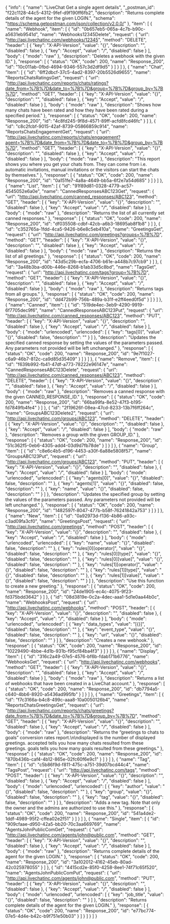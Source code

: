 {
  "info": {
    "name": "LiveChat Get a single agent details",
    "_postman_id": "f22c1128-44c5-4312-9fef-d9f190ff6fb2",
    "description": "Returns complete details of the agent for the given LOGIN.",
    "schema": "https://schema.getpostman.com/json/collection/v2.0.0/"
  },
  "item": [
    {
      "name": "Webhook",
      "item": [
        {
          "id": "0b657eb5-065a-4c7b-b90c-a5631eb9541d",
          "name": "Webhooks12345Delete",
          "request": {
            "url": "http://api.livechatinc.com/webhooks/12345",
            "method": "DELETE",
            "header": [
              {
                "key": "X-API-Version",
                "value": "{}",
                "description": "",
                "disabled": false
              },
              {
                "key": "Accept",
                "value": "*/*",
                "disabled": false
              }
            ],
            "body": {
              "mode": "raw"
            },
            "description": "Deletes a webhook with the given ID."
          },
          "response": [
            {
              "status": "OK",
              "code": 200,
              "name": "Response_200",
              "id": "10c011ab-0fbd-4694-9346-557c3d2df9d5"
            }
          ]
        }
      ]
    },
    {
      "name": "Chat",
      "item": [
        {
          "id": "6ff2dbcf-37c5-4ad2-8397-20b5526d9655",
          "name": "ReportsChatsRatingsGet",
          "request": {
            "url": "http://api.livechatinc.com/reports/chats/ratings?date_from=%7B%7D&date_to=%7B%7D&group=%7B%7D&group_by=%7B%7D",
            "method": "GET",
            "header": [
              {
                "key": "X-API-Version",
                "value": "{}",
                "description": "",
                "disabled": false
              },
              {
                "key": "Accept",
                "value": "*/*",
                "disabled": false
              }
            ],
            "body": {
              "mode": "raw"
            },
            "description": "Shows how many chats have been rated and how they have been rated during a specified period."
          },
          "response": [
            {
              "status": "OK",
              "code": 200,
              "name": "Response_200",
              "id": "4c8fd245-9f8d-4571-89ff-acfd8fcd46fc"
            }
          ]
        },
        {
          "id": "c8c2fcbf-9015-42af-8739-05866859c914",
          "name": "ReportsChatsEngagementGet",
          "request": {
            "url": "http://api.livechatinc.com/reports/chats/engagement?agent=%7B%7D&date_from=%7B%7D&date_to=%7B%7D&group_by=%7B%7D",
            "method": "GET",
            "header": [
              {
                "key": "X-API-Version",
                "value": "{}",
                "description": "",
                "disabled": false
              },
              {
                "key": "Accept",
                "value": "*/*",
                "disabled": false
              }
            ],
            "body": {
              "mode": "raw"
            },
            "description": "This report shows you where you get your chats from. They can come from i.e. automatic invitations, manual invitations or the visitors can start the chats by themselves."
          },
          "response": [
            {
              "status": "OK",
              "code": 200,
              "name": "Response_200",
              "id": "0a151fe7-4a8a-4649-bb5a-6f2e7a54d685"
            }
          ]
        }
      ]
    },
    {
      "name": "List",
      "item": [
        {
          "id": "91f89d81-0328-4779-ac57-4545052e6a0e",
          "name": "CannedResponsesABC123Get",
          "request": {
            "url": "http://api.livechatinc.com/canned_responses/ABC123",
            "method": "GET",
            "header": [
              {
                "key": "X-API-Version",
                "value": "{}",
                "description": "",
                "disabled": false
              },
              {
                "key": "Accept",
                "value": "*/*",
                "disabled": false
              }
            ],
            "body": {
              "mode": "raw"
            },
            "description": "Returns the list of all currently set canned responses."
          },
          "response": [
            {
              "status": "OK",
              "code": 200,
              "name": "Response_200",
              "id": "df035508-cdbf-42cb-a6b3-18695ab8f1b8"
            }
          ]
        },
        {
          "id": "c352765a-1fdd-4ca5-9426-b6e8c5eb410a",
          "name": "GreetingsGet",
          "request": {
            "url": "http://api.livechatinc.com/greetings?groups=%7B%7D",
            "method": "GET",
            "header": [
              {
                "key": "X-API-Version",
                "value": "{}",
                "description": "",
                "disabled": false
              },
              {
                "key": "Accept",
                "value": "*/*",
                "disabled": false
              }
            ],
            "body": {
              "mode": "raw"
            },
            "description": "Returns the list of all greetings."
          },
          "response": [
            {
              "status": "OK",
              "code": 200,
              "name": "Response_200",
              "id": "43d5c29b-ecfa-4706-b61e-a448b7c97cb9"
            }
          ]
        },
        {
          "id": "3a48b3ba-d00b-446e-8268-b1ab33d5c8bd",
          "name": "TagsGet",
          "request": {
            "url": "http://api.livechatinc.com/tags?group=%7B%7D",
            "method": "GET",
            "header": [
              {
                "key": "X-API-Version",
                "value": "{}",
                "description": "",
                "disabled": false
              },
              {
                "key": "Accept",
                "value": "*/*",
                "disabled": false
              }
            ],
            "body": {
              "mode": "raw"
            },
            "description": "Returns tags from all groups."
          },
          "response": [
            {
              "status": "OK",
              "code": 200,
              "name": "Response_200",
              "id": "dd472b99-756b-489a-b31f-e2ff4eed0f5d"
            }
          ]
        }
      ]
    },
    {
      "name": "Canned",
      "item": [
        {
          "id": "519de4ec-3eb9-4290-9919-6f7705dec9f6",
          "name": "CannedResponsesABC123Put",
          "request": {
            "url": "http://api.livechatinc.com/canned_responses/ABC123",
            "method": "PUT",
            "header": [
              {
                "key": "X-API-Version",
                "value": "{}",
                "description": "",
                "disabled": false
              },
              {
                "key": "Accept",
                "value": "*/*",
                "disabled": false
              }
            ],
            "body": {
              "mode": "urlencoded",
              "urlencoded": [
                {
                  "key": "tags[0]",
                  "value": "{}",
                  "disabled": false,
                  "description": ""
                }
              ]
            },
            "description": "Updates the specified canned response by setting the values of the parameters passed. Any parameters not provided will be left unchanged."
          },
          "response": [
            {
              "status": "OK",
              "code": 200,
              "name": "Response_200",
              "id": "9e7f1027-c6a9-46b7-812c-ca9d85d35409"
            }
          ]
        }
      ]
    },
    {
      "name": "Remove",
      "item": [
        {
          "id": "f639b992-fb41-47df-a773-78222e96147e",
          "name": "CannedResponsesABC123Delete",
          "request": {
            "url": "http://api.livechatinc.com/canned_responses/ABC123",
            "method": "DELETE",
            "header": [
              {
                "key": "X-API-Version",
                "value": "{}",
                "description": "",
                "disabled": false
              },
              {
                "key": "Accept",
                "value": "*/*",
                "disabled": false
              }
            ],
            "body": {
              "mode": "raw"
            },
            "description": "Removes a canned response with the given CANNED_RESPONSE_ID."
          },
          "response": [
            {
              "status": "OK",
              "code": 200,
              "name": "Response_200",
              "id": "66ba99fa-8e52-47f3-b195-fd7849fb4fe4"
            }
          ]
        },
        {
          "id": "2f19626f-08ea-47cd-8233-13b7f6ff264c",
          "name": "GroupsABC123Delete2",
          "request": {
            "url": "http://api.livechatinc.com/groups/ABC123",
            "method": "DELETE",
            "header": [
              {
                "key": "X-API-Version",
                "value": "{}",
                "description": "",
                "disabled": false
              },
              {
                "key": "Accept",
                "value": "*/*",
                "disabled": false
              }
            ],
            "body": {
              "mode": "raw"
            },
            "description": "Removes a group with the given GROUP_ID."
          },
          "response": [
            {
              "status": "OK",
              "code": 200,
              "name": "Response_200",
              "id": "51c362f5-0eb6-4305-add4-03d9d7fb78de"
            }
          ]
        }
      ]
    },
    {
      "name": "Group",
      "item": [
        {
          "id": "c8e6c4b5-d196-4453-a30f-6a88e5808f57",
          "name": "GroupsABC123Put",
          "request": {
            "url": "http://api.livechatinc.com/groups/ABC123",
            "method": "PUT",
            "header": [
              {
                "key": "X-API-Version",
                "value": "{}",
                "description": "",
                "disabled": false
              },
              {
                "key": "Accept",
                "value": "*/*",
                "disabled": false
              }
            ],
            "body": {
              "mode": "urlencoded",
              "urlencoded": [
                {
                  "key": "agents[0]",
                  "value": "{}",
                  "disabled": false,
                  "description": ""
                },
                {
                  "key": "agents[1]",
                  "value": "{}",
                  "disabled": false,
                  "description": ""
                },
                {
                  "key": "name",
                  "value": "{}",
                  "disabled": false,
                  "description": ""
                }
              ]
            },
            "description": "Updates the specified group by setting the values of the parameters passed. Any parameters not provided will be left unchanged."
          },
          "response": [
            {
              "status": "OK",
              "code": 200,
              "name": "Response_200",
              "id": "1482597f-8047-477b-b58f-76241842a753"
            }
          ]
        }
      ]
    },
    {
      "name": "New",
      "item": [
        {
          "id": "0a92973d-f136-4b86-a93c-c3ad09fa3cf0",
          "name": "GreetingsPost",
          "request": {
            "url": "http://api.livechatinc.com/greetings",
            "method": "POST",
            "header": [
              {
                "key": "X-API-Version",
                "value": "{}",
                "description": "",
                "disabled": false
              },
              {
                "key": "Accept",
                "value": "*/*",
                "disabled": false
              }
            ],
            "body": {
              "mode": "urlencoded",
              "urlencoded": [
                {
                  "key": "name",
                  "value": "{}",
                  "disabled": false,
                  "description": ""
                },
                {
                  "key": "rules[0][operator]",
                  "value": "{}",
                  "disabled": false,
                  "description": ""
                },
                {
                  "key": "rules[0][type]",
                  "value": "{}",
                  "disabled": false,
                  "description": ""
                },
                {
                  "key": "rules[0][value]",
                  "value": "{}",
                  "disabled": false,
                  "description": ""
                },
                {
                  "key": "rules[1][operator]",
                  "value": "{}",
                  "disabled": false,
                  "description": ""
                },
                {
                  "key": "rules[1][type]",
                  "value": "{}",
                  "disabled": false,
                  "description": ""
                },
                {
                  "key": "rules[1][value]",
                  "value": "{}",
                  "disabled": false,
                  "description": ""
                }
              ]
            },
            "description": "Use this function to create a new greeting."
          },
          "response": [
            {
              "status": "OK",
              "code": 200,
              "name": "Response_200",
              "id": "24de1905-ec4c-4075-9f23-fd375bdd3642"
            }
          ]
        },
        {
          "id": "08d3819e-0c2a-4dec-aaa1-5d1e0aa44b0c",
          "name": "WebhooksPost",
          "request": {
            "url": "http://api.livechatinc.com/webhooks",
            "method": "POST",
            "header": [
              {
                "key": "X-API-Version",
                "value": "{}",
                "description": "",
                "disabled": false
              },
              {
                "key": "Accept",
                "value": "*/*",
                "disabled": false
              }
            ],
            "body": {
              "mode": "urlencoded",
              "urlencoded": [
                {
                  "key": "data_types",
                  "value": "[{}]",
                  "disabled": false,
                  "description": ""
                },
                {
                  "key": "event_type",
                  "value": "{}",
                  "disabled": false,
                  "description": ""
                },
                {
                  "key": "url",
                  "value": "{}",
                  "disabled": false,
                  "description": ""
                }
              ]
            },
            "description": "Creates a new webhook."
          },
          "response": [
            {
              "status": "OK",
              "code": 200,
              "name": "Response_200",
              "id": "10229490-4bbe-4d1b-931b-f95cf84ba4f3"
            }
          ]
        }
      ]
    },
    {
      "name": "Display",
      "item": [
        {
          "id": "316c2a49-07e5-4576-bf6b-fdab171b6776",
          "name": "WebhooksGet",
          "request": {
            "url": "http://api.livechatinc.com/webhooks",
            "method": "GET",
            "header": [
              {
                "key": "X-API-Version",
                "value": "{}",
                "description": "",
                "disabled": false
              },
              {
                "key": "Accept",
                "value": "*/*",
                "disabled": false
              }
            ],
            "body": {
              "mode": "raw"
            },
            "description": "Returns a list of webhooks that have been created in a LiveChat account."
          },
          "response": [
            {
              "status": "OK",
              "code": 200,
              "name": "Response_200",
              "id": "db7794a5-c640-4bb6-8920-a5436ad995fb"
            }
          ]
        }
      ]
    },
    {
      "name": "Greetings",
      "item": [
        {
          "id": "f7c3166a-b4c8-499c-aaa8-10a0050126b4",
          "name": "ReportsChatsGreetingsGet",
          "request": {
            "url": "http://api.livechatinc.com/reports/chats/greetings?date_from=%7B%7D&date_to=%7B%7D&group_by=%7B%7D",
            "method": "GET",
            "header": [
              {
                "key": "X-API-Version",
                "value": "{}",
                "description": "",
                "disabled": false
              },
              {
                "key": "Accept",
                "value": "*/*",
                "disabled": false
              }
            ],
            "body": {
              "mode": "raw"
            },
            "description": "Returns the “greetings to chats to goals” conversion rates report.\n\ndisplayed is the number of displayed greetings. accepted tells you how many chats resulted from these greetings. goals tells you how many goals resulted from these greetings."
          },
          "response": [
            {
              "status": "OK",
              "code": 200,
              "name": "Response_200",
              "id": "870b436b-caf4-4b12-865e-02fc60f6e9c1"
            }
          ]
        }
      ]
    },
    {
      "name": "Tag",
      "item": [
        {
          "id": "c5b86f9d-f811-475c-a751-39d07bcd44c4",
          "name": "TagsPost",
          "request": {
            "url": "http://api.livechatinc.com/tags",
            "method": "POST",
            "header": [
              {
                "key": "X-API-Version",
                "value": "{}",
                "description": "",
                "disabled": false
              },
              {
                "key": "Accept",
                "value": "*/*",
                "disabled": false
              }
            ],
            "body": {
              "mode": "urlencoded",
              "urlencoded": [
                {
                  "key": "author",
                  "value": "{}",
                  "disabled": false,
                  "description": ""
                },
                {
                  "key": "group",
                  "value": "{}",
                  "disabled": false,
                  "description": ""
                },
                {
                  "key": "tag",
                  "value": "{}",
                  "disabled": false,
                  "description": ""
                }
              ]
            },
            "description": "Adds a new tag. Note that only the owner and the admins are authorized to use this."
          },
          "response": [
            {
              "status": "OK",
              "code": 200,
              "name": "Response_200",
              "id": "541a4de2-1ddf-4989-95f2-cffea02e2f51"
            }
          ]
        }
      ]
    },
    {
      "name": "Single",
      "item": [
        {
          "id": "909cfaae-d950-42a5-bb20-70c3aa669769",
          "name": "AgentsJohnPublicComGet",
          "request": {
            "url": "http://api.livechatinc.com/agents/john@public.com",
            "method": "GET",
            "header": [
              {
                "key": "X-API-Version",
                "value": "{}",
                "description": "",
                "disabled": false
              },
              {
                "key": "Accept",
                "value": "*/*",
                "disabled": false
              }
            ],
            "body": {
              "mode": "raw"
            },
            "description": "Returns complete details of the agent for the given LOGIN."
          },
          "response": [
            {
              "status": "OK",
              "code": 200,
              "name": "Response_200",
              "id": "3a102012-4162-45eb-80ad-42c025978055"
            }
          ]
        },
        {
          "id": "4415cd2e-85f0-4258-8ee1-74f71c65f520",
          "name": "AgentsJohnPublicComPut",
          "request": {
            "url": "http://api.livechatinc.com/agents/john@public.com",
            "method": "PUT",
            "header": [
              {
                "key": "X-API-Version",
                "value": "{}",
                "description": "",
                "disabled": false
              },
              {
                "key": "Accept",
                "value": "*/*",
                "disabled": false
              }
            ],
            "body": {
              "mode": "urlencoded",
              "urlencoded": [
                {
                  "key": "job_title",
                  "value": "{}",
                  "disabled": false,
                  "description": ""
                }
              ]
            },
            "description": "Returns complete details of the agent for the given LOGIN."
          },
          "response": [
            {
              "status": "OK",
              "code": 200,
              "name": "Response_200",
              "id": "e77bc774-07e5-4d4e-b42c-b9f751e50b03"
            }
          ]
        }
      ]
    }
  ]
}